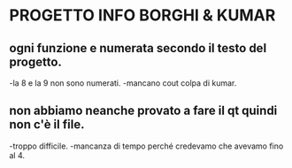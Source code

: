 # PROGETTO INFO BORGHI & KUMAR

## ogni funzione e numerata secondo il testo del progetto.
  
  -la 8 e la 9 non sono numerati.
  -mancano cout colpa di kumar.

## non abbiamo neanche provato a fare il qt quindi non c'è il file.

  -troppo difficile.
  -mancanza di tempo perché credevamo che avevamo fino al 4.
